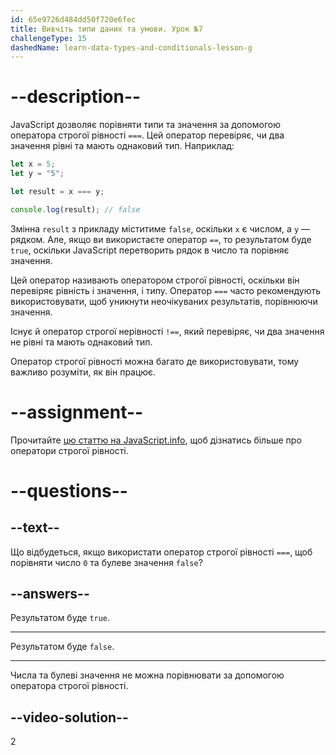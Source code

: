 ```yaml
---
id: 65e9726d484dd50f720e6fec
title: Вивчіть типи даних та умови. Урок №7
challengeType: 15
dashedName: learn-data-types-and-conditionals-lesson-g
---
```


# --description--

JavaScript дозволяє порівняти типи та значення за допомогою оператора строгої рівності `===`. Цей оператор перевіряє, чи два значення рівні та мають однаковий тип. Наприклад:

```javascript
let x = 5;
let y = "5";

let result = x === y;

console.log(result); // false
```

Змінна `result` з прикладу міститиме `false`, оскільки `x` є числом, а `y` — рядком. Але, якщо ви використаєте оператор `==`, то результатом буде `true`, оскільки JavaScript перетворить рядок в число та порівняє значення.

Цей оператор називають оператором строгої рівності, оскільки він перевіряє рівність і значення, і типу. Оператор `===` часто рекомендують використовувати, щоб уникнути неочікуваних результатів, порівнюючи значення.

Існує й оператор строгої нерівності `!==`, який перевіряє, чи два значення не рівні та мають однаковий тип.

Оператор строгої рівності можна багато де використовувати, тому важливо розуміти, як він працює.

# --assignment--

Прочитайте <a href="https://uk.javascript.info/comparison" target="_blank" rel="noopener noreferrer nofollow">цю статтю на JavaScript.info</a>, щоб дізнатись більше про оператори строгої рівності.

# --questions--

## --text--

Що відбудеться, якщо використати оператор строгої рівності `===`, щоб порівняти число `0` та булеве значення `false`?

## --answers--

Результатом буде `true`.

---

Результатом буде `false`.

---

Числа та булеві значення не можна порівнювати за допомогою оператора строгої рівності.


## --video-solution--

2
